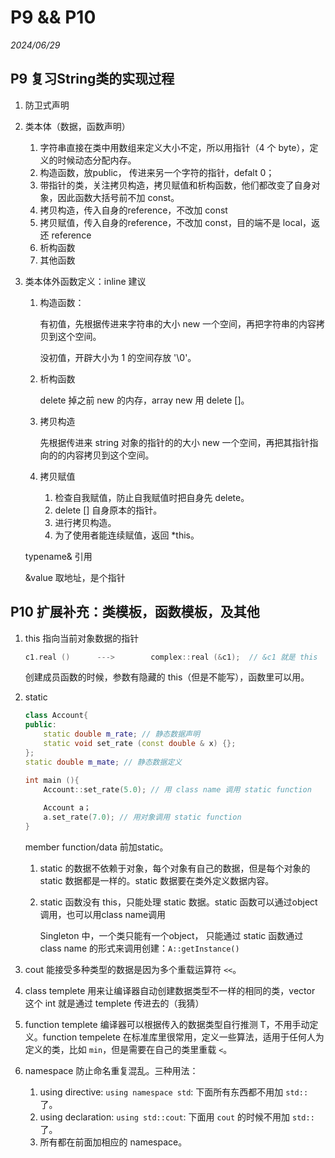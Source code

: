 # P9 && P10

*2024/06/29*

## P9 复习String类的实现过程

1. 防卫式声明
2. 类本体（数据，函数声明）
	1. 字符串直接在类中用数组来定义大小不定，所以用指针（4 个 byte），定义的时候动态分配内存。
	2. 构造函数，放public， 传进来另一个字符的指针，defalt 0；
	3. 带指针的类，关注拷贝构造，拷贝赋值和析构函数，他们都改变了自身对象，因此函数大括号前不加 const。
	4. 拷贝构造，传入自身的reference，不改加 const
	5. 拷贝赋值，传入自身的reference，不改加 const，目的端不是 local，返还 reference
	6. 析构函数
	7. 其他函数
3. 类本体外函数定义：inline 建议
	1. 构造函数：
		
		有初值，先根据传进来字符串的大小 new 一个空间，再把字符串的内容拷贝到这个空间。
		
		没初值，开辟大小为 1 的空间存放 '\0'。
		
	2. 析构函数
		
		delete 掉之前 new 的内存，array new 用 delete []。
		
	3. 拷贝构造
	
		先根据传进来 string 对象的指针的的大小 new 一个空间，再把其指针指向的的内容拷贝到这个空间。
	
	4. 拷贝赋值

		1. 检查自我赋值，防止自我赋值时把自身先 delete。 
		2. delete [] 自身原本的指针。
		3. 进行拷贝构造。
		4. 为了使用者能连续赋值，返回 *this。
	
	typename& 引用
	
	&value 取地址，是个指针
		

## P10 扩展补充：类模板，函数模板，及其他

1. this 指向当前对象数据的指针

	```c++
	c1.real () 		--->		complex::real (&c1);  // &c1 就是 this
	```
	创建成员函数的时候，参数有隐藏的 this（但是不能写），函数里可以用。
	
2. static

	```c++
	class Account{
	public:
		static double m_rate; // 静态数据声明
		static void set_rate (const double & x) {};
	};
	static double m_mate; // 静态数据定义
	
	int main (){
		Account::set_rate(5.0); // 用 class name 调用 static function
		
		Account a；
		a.set_rate(7.0); // 用对象调用 static function
	}
	```
	
	member function/data 前加static。
	
	1. static 的数据不依赖于对象，每个对象有自己的数据，但是每个对象的 static 数据都是一样的。static 数据要在类外定义数据内容。
	
	2. static 函数没有 this，只能处理 static 数据。static 函数可以通过object调用，也可以用class name调用
	
		Singleton 中，一个类只能有一个object， 只能通过 static 函数通过 class name 的形式来调用创建：```A::getInstance()```

3. cout 能接受多种类型的数据是因为多个重载运算符 ```<<```。

4. class templete 用来让编译器自动创建数据类型不一样的相同的类，vector<int> 这个 int 就是通过 templete 传进去的（我猜）

5. function templete 编译器可以根据传入的数据类型自行推测 T，不用手动定义。function tempelete 在标准库里很常用，定义一些算法，适用于任何人为定义的类，比如 ```min```，但是需要在自己的类里重载 ```<```。

6. namespace 防止命名重复混乱。三种用法：

	1. using directive: ```using namespace std```: 下面所有东西都不用加 ```std::```了。
	2. using declaration: ```using std::cout```: 下面用 ```cout``` 的时候不用加 ```std::```了。
	3. 所有都在前面加相应的 namespace。